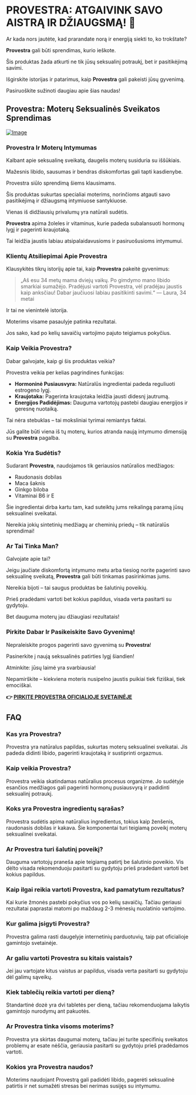 # PROVESTRA: ATGAIVINK SAVO AISTRĄ IR DŽIAUGSMĄ! 🌸

Ar kada nors jautėte, kad prarandate norą ir energiją siekti to, ko trokštate? 

**Provestra** gali būti sprendimas, kurio ieškote. 

Šis produktas žada atkurti ne tik jūsų seksualinį potraukį, bet ir pasitikėjimą savimi. 

Išgirskite istorijas ir patarimus, kaip **Provestra** gali pakeisti jūsų gyvenimą. 

Pasiruoškite sužinoti daugiau apie šias naudas!

## Provestra: Moterų Seksualinės Sveikatos Sprendimas

[![Image](https://www2.sellhealth.com/42/provestra_b_3_3.jpg)](https://gchaffi.com/CUfWXnWb)

### Provestra Ir Moterų Intymumas

Kalbant apie seksualinę sveikatą, daugelis moterų susiduria su iššūkiais. 

Mažesnis libido, sausumas ir bendras diskomfortas gali tapti kasdienybe.

Provestra siūlo sprendimą šiems klausimams.

Šis produktas sukurtas specialiai moterims, norinčioms atgauti savo pasitikėjimą ir džiaugsmą intymiuose santykiuose.

Vienas iš didžiausių privalumų yra natūrali sudėtis. 

**Provestra** apima žoleles ir vitaminus, kurie padeda subalansuoti hormonų lygį ir pagerinti kraujotaką. 

Tai leidžia jaustis labiau atsipalaidavusioms ir pasiruošusioms intymumui.

### Klientų Atsiliepimai Apie Provestra

Klausykitės tikrų istorijų apie tai, kaip **Provestra** pakeitė gyvenimus:

> „Aš esu 34 metų mama dviejų vaikų. Po gimdymo mano libido smarkiai sumažėjo. 
> Pradėjusi vartoti Provestra, vėl pradėjau jaustis kaip anksčiau! Dabar jaučiuosi labiau pasitikinti savimi.“ 
> — Laura, 34 metai

Ir tai ne vienintelė istorija. 

Moterims visame pasaulyje patinka rezultatai. 

Jos sako, kad po kelių savaičių vartojimo pajuto teigiamus pokyčius.

### Kaip Veikia Provestra?

Dabar galvojate, kaip gi šis produktas veikia? 

Provestra veikia per kelias pagrindines funkcijas:

- **Hormoninė Pusiausvyra:** Natūralūs ingredientai padeda reguliuoti estrogeno lygį.
- **Kraujotaka:** Pagerinta kraujotaka leidžia jausti didesnį jautrumą.
- **Energijos Padidėjimas:** Dauguma vartotojų pastebi daugiau energijos ir geresnę nuotaiką.

Tai nėra stebuklas – tai moksliniai tyrimai remiantys faktai.

Jūs galite būti viena iš tų moterų, kurios atranda naują intymumo dimensiją su **Provestra** pagalba.

### Kokia Yra Sudėtis?

Sudarant **Provestra**, naudojamos tik geriausios natūralios medžiagos:

- Raudonasis dobilas
- Maca šaknis
- Ginkgo biloba
- Vitaminai B6 ir E

Šie ingredientai dirba kartu tam, kad suteiktų jums reikalingą paramą jūsų seksualinei sveikatai.

Nereikia jokių sintetinių medžiagų ar cheminių priedų – tik natūralūs sprendimai!

### Ar Tai Tinka Man?

Galvojate apie tai? 

Jeigu jaučiate diskomfortą intymumo metu arba tiesiog norite pagerinti savo seksualinę sveikatą, **Provestra** gali būti tinkamas pasirinkimas jums.

Nereikia bijoti – tai saugus produktas be šalutinių poveikių. 

Prieš pradėdami vartoti bet kokius papildus, visada verta pasitarti su gydytoju. 

Bet dauguma moterų jau džiaugiasi rezultatais!

### Pirkite Dabar Ir Pasikeiskite Savo Gyvenimą!

Nepraleiskite progos pagerinti savo gyvenimą su **Provestra**! 

Pasinerkite į naują seksualinės patirties lygį šiandien! 

Atminkite: jūsų laimė yra svarbiausia!

Nepamirškite – kiekviena moteris nusipelno jaustis puikiai tiek fiziškai, tiek emociškai.



**👉 [PIRKITE PROVESTRA OFICIALIOJE SVETAINĖJE](https://gchaffi.com/CUfWXnWb)**

## FAQ

### Kas yra Provestra?

Provestra yra natūralus papildas, sukurtas moterų seksualinei sveikatai. Jis padeda didinti libido, pagerinti kraujotaką ir sustiprinti orgazmus.

### Kaip veikia Provestra?

Provestra veikia skatindamas natūralius procesus organizme. Jo sudėtyje esančios medžiagos gali pagerinti hormonų pusiausvyrą ir padidinti seksualinį potraukį.

### Koks yra Provestra ingredientų sąrašas?

Provestra sudėtis apima natūralius ingredientus, tokius kaip ženšenis, raudonasis dobilas ir kakava. Šie komponentai turi teigiamą poveikį moterų seksualinei sveikatai.

### Ar Provestra turi šalutinį poveikį?

Dauguma vartotojų praneša apie teigiamą patirtį be šalutinio poveikio. Vis dėlto visada rekomenduoju pasitarti su gydytoju prieš pradedant vartoti bet kokius papildus.

### Kaip ilgai reikia vartoti Provestra, kad pamatytum rezultatus?

Kai kurie žmonės pastebi pokyčius vos po kelių savaičių. Tačiau geriausi rezultatai paprastai matomi po maždaug 2-3 mėnesių nuolatinio vartojimo.

### Kur galima įsigyti Provestra?

Provestra galima rasti daugelyje internetinių parduotuvių, taip pat oficialioje gamintojo svetainėje. 

### Ar galiu vartoti Provestra su kitais vaistais?

Jei jau vartojate kitus vaistus ar papildus, visada verta pasitarti su gydytoju dėl galimų sąveikų.

### Kiek tablečių reikia vartoti per dieną?

Standartinė dozė yra dvi tabletės per dieną, tačiau rekomenduojama laikytis gamintojo nurodymų ant pakuotės.

### Ar Provestra tinka visoms moterims?

Provestra yra skirtas daugumai moterų, tačiau jei turite specifinių sveikatos problemų ar esate nėščia, geriausia pasitarti su gydytoju prieš pradėdamos vartoti.

### Kokios yra Provestra naudos?

Moterims naudojant Provestrą gali padidėti libido, pagerėti seksualinė patirtis ir net sumažėti stresas bei nerimas susijęs su intymumu.